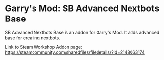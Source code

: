 # Garry's Mod: SB Advanced Nextbots Base
SB Advanced Nextbots Base is an addon for Garry's Mod. It adds advanced base for creating nextbots.

Link to Steam Workshop Addon page: https://steamcommunity.com/sharedfiles/filedetails/?id=2148063174
